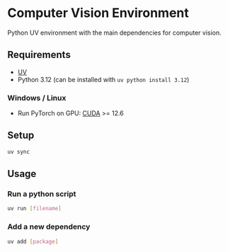 # Computer Vision Environment

Python UV environment with the main dependencies for computer vision.

## Requirements

- [UV](https://docs.astral.sh/uv/getting-started/installation/)
- Python 3.12 (can be installed with `uv python install 3.12`)

### Windows / Linux

- Run PyTorch on GPU: [CUDA](https://developer.nvidia.com/cuda-downloads) >= 12.6

## Setup

```bash
uv sync
```

## Usage

### Run a python script

```bash
uv run [filename]
```

### Add a new dependency

```bash
uv add [package]
```
